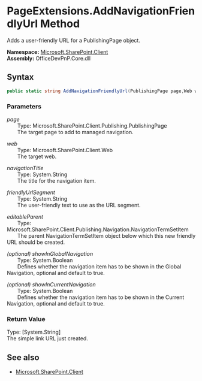 # PageExtensions.AddNavigationFriendlyUrl Method  
Adds a user-friendly URL for a PublishingPage object.  

**Namespace:** [Microsoft.SharePoint.Client](Microsoft.SharePoint.Client.md)  
**Assembly:** OfficeDevPnP.Core.dll  
## Syntax
```C#
public static string AddNavigationFriendlyUrl(PublishingPage page,Web web,String navigationTitle,String friendlyUrlSegment,NavigationTermSetItem editableParent,Boolean showInGlobalNavigation,Boolean showInCurrentNavigation)
```
### Parameters
*page*  
&emsp;&emsp;Type: Microsoft.SharePoint.Client.Publishing.PublishingPage  
&emsp;&emsp;The target page to add to managed navigation.  
  
*web*  
&emsp;&emsp;Type: Microsoft.SharePoint.Client.Web  
&emsp;&emsp;The target web.  
  
*navigationTitle*  
&emsp;&emsp;Type: System.String  
&emsp;&emsp;The title for the navigation item.  
  
*friendlyUrlSegment*  
&emsp;&emsp;Type: System.String  
&emsp;&emsp;The user-friendly text to use as the URL segment.  
  
*editableParent*  
&emsp;&emsp;Type: Microsoft.SharePoint.Client.Publishing.Navigation.NavigationTermSetItem  
&emsp;&emsp;The parent NavigationTermSetItem object below which this new friendly URL should be created.  
  
*(optional) showInGlobalNavigation*  
&emsp;&emsp;Type: System.Boolean  
&emsp;&emsp;Defines whether the navigation item has to be shown in the Global Navigation, optional and default to true.  
  
*(optional) showInCurrentNavigation*  
&emsp;&emsp;Type: System.Boolean  
&emsp;&emsp;Defines whether the navigation item has to be shown in the Current Navigation, optional and default to true.  
  
### Return Value
Type: [System.String]  
The simple link URL just created.

## See also
- [Microsoft.SharePoint.Client](Microsoft.SharePoint.Client.md)
